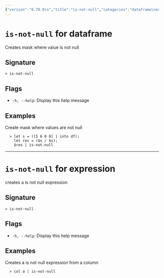 ```yaml
---
{"version":"0.70.0\n","title":"is-not-null","categories":"dataframe\nexpression","usage":"Creates mask where value is not null\ncreates a is not null expression\n"}
---
```

<!-- THIS FILE IS GENERATED BY update_book_commands.cjs USING NUSHELL'S HELP COMMANDS.
REFRAIN FROM EDITING IT MANUALLY.-->
# <code>is-not-null</code> for dataframe

<div class='command-title'>Creates mask where value is not null</div>

## Signature

```> is-not-null```

## Flags

 * ```-h, --help```: Display this help message
## Examples

  Create mask where values are not null
```shell
  > let s = ([5 6 0 8] | into df);
    let res = ($s / $s);
    $res | is-not-null
```

---
# <code>is-not-null</code> for expression

<div class='command-title'>creates a is not null expression</div>

## Signature

```> is-not-null```

## Flags

 * ```-h, --help```: Display this help message
## Examples

  Creates a is not null expression from a column
```shell
  > col a | is-not-null
```


